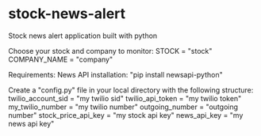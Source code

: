 # stock-news-alert
Stock news alert application built with python

Choose your stock and company to monitor:
STOCK = "stock"
COMPANY_NAME = "company"

Requirements:
News API installation: "pip install newsapi-python"

Create a "config.py" file in your local directory with the following structure:
twilio_account_sid = "my twilio sid"
twilio_api_token = "my twilio token"
my_twilio_number = "my twilio number"
outgoing_number = "outgoing number"
stock_price_api_key = "my stock api key"
news_api_key = "my news api key"